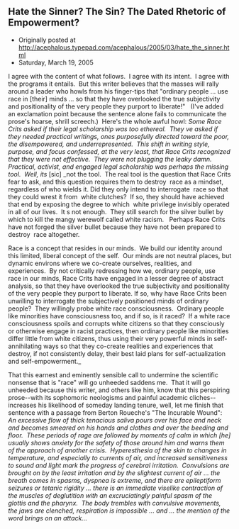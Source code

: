 ## Hate the Sinner?  The Sin?  The Dated Rhetoric of Empowerment?

 * Originally posted at http://acephalous.typepad.com/acephalous/2005/03/hate_the_sinner.html
 * Saturday, March 19, 2005



I agree with the content of what follows.  I agree with its intent.  I agree with the programs it entails.  But this writer believes that the masses will rally around a leader who howls from his finger-tips that "ordinary people ... use race in [their] minds ... so that they have overlooked the true subjectivity and positionality of the very people they purport to liberate!"   (I've added an exclamation point because the sentence alone fails to communicate the prose's hoarse, shrill screech.)  Here's the whole awful howl:
_Some Race Crits asked if their legal scholarship was too ethereal.  They ve asked if they needed practical writings, ones purposefully directed toward the poor, the disempowered, and underrepresented.  This shift in writing style, purpose, and focus confessed, at the very least, that Race Crits recognized that they were not effective.  They were not plugging the leaky damn.  Practical, activist, and engaged legal scholarship was perhaps the missing tool.  Well, its_ [sic] _not the tool.  The real tool is the question that Race Crits fear to ask, and this question requires them to destroy  race as a mindset, regardless of who wields it. Did they only intend to interrogate  race so that they could wrest it from  white clutches?  If so, they should have achieved that end by exposing the degree to which  white privilege invisibly operated in all of our lives.  It s not enough.  They still search for the silver bullet by which to kill the mangy werewolf called white racism.   Perhaps Race Crits have not forged the silver bullet because they have not been prepared to destroy  race altogether.  

Race is a concept that resides in our minds.  We build our identity around this limited, liberal concept of the self.  Our minds are not neutral places, but dynamic environs where we co-create ourselves, realities, and experiences.  By not critically redressing how we, ordinary people, use  race in our minds, Race Crits have engaged in a lesser degree of abstract analysis, so that they have overlooked the true subjectivity and positionality of the very people they purport to liberate. If so, why have Race Crits been unwilling to interrogate the subjectively positioned minds of ordinary people?  They willingly probe white race consciousness.  Ordinary people like minorities have consciousness too, and if so, is it raced?  If a white race consciousness spoils and corrupts white citizens so that they consciously or otherwise engage in racist practices, then ordinary people like minorities differ little from white citizens, thus using their very powerful minds in self-annihilating ways so that they co-create realities and experiences that destroy, if not consistently delay, their best laid plans for self-actualization and self-empowerment._

That this earnest and eminently sensible call to undermine the scientific nonsense that is "race" will go unheeded saddens me.  That it will go unheeded because this writer, and others like him, know that this perspiring prose--with its sophomoric neologisms and painful academic cliches--increases his likelihood of someday landing tenure, well, let me finish that sentence with a passage from Berton Roueche's "The Incurable Wound":
_An excessive flow of thick tenacious saliva pours over his face and neck and becomes smeared on his hands and clothes and over the beeding and floor.  These periods of rage are followed by moments of calm in which [he] usually shows anxiety for the safety of those around him and warns them of the approach of another crisis.  Hyperesthesia of the skin to changes in temperature, and especially to currents of air, and increased sensitiveness to sound and light mark the progress of cerebral irritation.  Convulsions are brought on by the least irritation and by the slightest current of air ... the breath comes in spasms, dyspnea is extreme, and there are epileptiform seizures or tetanic rigidity ... there is an immediate viselike contraction of the muscles of deglutition with an excruciatingly painful spasm of the glottis and the pharynx.  The body trembles with convulsive movements, the jaws are clenched, respiration is impossible ... and ... the mention of the word brings on an attack..._
		
